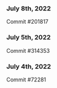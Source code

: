 ### July 8th, 2022

Commit #201817

### July 5th, 2022

Commit #314353


### July 4th, 2022

Commit #72281
